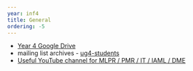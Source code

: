 ```yaml
---
year: inf4
title: General
ordering: -5
---
```


- [Year 4 Google Drive](https://drive.google.com/drive/folders/0B2AAOQQZ_8BxQjRiQThPcWdNM0U)
- mailing list archives - [ug4-students](https://lists.inf.ed.ac.uk/mailman/private/ug4-students/)
- [Useful YouTube channel for MLPR / PMR / IT / IAML / DME](http://www.youtube.com/user/mathematicalmonk)
